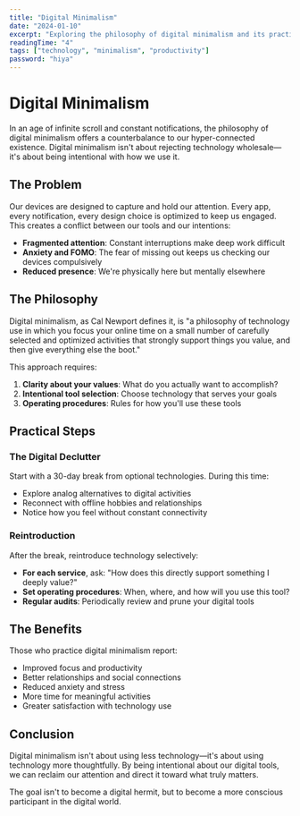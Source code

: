 ```yaml
---
title: "Digital Minimalism"
date: "2024-01-10"
excerpt: "Exploring the philosophy of digital minimalism and its practical applications in our hyper-connected world."
readingTime: "4"
tags: ["technology", "minimalism", "productivity"]
password: "hiya"
---
```


# Digital Minimalism

In an age of infinite scroll and constant notifications, the philosophy of digital minimalism offers a counterbalance to our hyper-connected existence. Digital minimalism isn't about rejecting technology wholesale—it's about being intentional with how we use it.

## The Problem

Our devices are designed to capture and hold our attention. Every app, every notification, every design choice is optimized to keep us engaged. This creates a conflict between our tools and our intentions:

- **Fragmented attention**: Constant interruptions make deep work difficult
- **Anxiety and FOMO**: The fear of missing out keeps us checking our devices compulsively  
- **Reduced presence**: We're physically here but mentally elsewhere

## The Philosophy

Digital minimalism, as Cal Newport defines it, is "a philosophy of technology use in which you focus your online time on a small number of carefully selected and optimized activities that strongly support things you value, and then give everything else the boot."

This approach requires:

1. **Clarity about your values**: What do you actually want to accomplish?
2. **Intentional tool selection**: Choose technology that serves your goals
3. **Operating procedures**: Rules for how you'll use these tools

## Practical Steps

### The Digital Declutter

Start with a 30-day break from optional technologies. During this time:

- Explore analog alternatives to digital activities
- Reconnect with offline hobbies and relationships
- Notice how you feel without constant connectivity

### Reintroduction

After the break, reintroduce technology selectively:

- **For each service**, ask: "How does this directly support something I deeply value?"
- **Set operating procedures**: When, where, and how will you use this tool?
- **Regular audits**: Periodically review and prune your digital tools

## The Benefits

Those who practice digital minimalism report:

- Improved focus and productivity
- Better relationships and social connections
- Reduced anxiety and stress
- More time for meaningful activities
- Greater satisfaction with technology use

## Conclusion

Digital minimalism isn't about using less technology—it's about using technology more thoughtfully. By being intentional about our digital tools, we can reclaim our attention and direct it toward what truly matters.

The goal isn't to become a digital hermit, but to become a more conscious participant in the digital world. 
